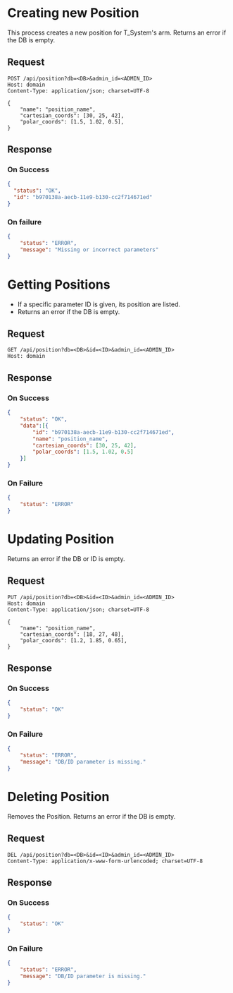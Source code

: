 # Creating new Position

This process creates a new position for T_System's arm.
Returns an error if the DB is empty.

## Request
```http
POST /api/position?db=<DB>&admin_id=<ADMIN_ID>
Host: domain
Content-Type: application/json; charset=UTF-8

{
    "name": "position_name",
    "cartesian_coords": [30, 25, 42],
    "polar_coords": [1.5, 1.02, 0.5],
}
```
## Response

### On Success
```json
{
  "status": "OK",
  "id": "b970138a-aecb-11e9-b130-cc2f714671ed"
}
```

### On failure
```json
{
    "status": "ERROR",
    "message": "Missing or incorrect parameters"
}
```

# Getting Positions
- If a specific parameter ID is given, its position are listed.
- Returns an error if the DB is empty.

## Request
```http
GET /api/position?db=<DB>&id=<ID>&admin_id=<ADMIN_ID>
Host: domain
```

## Response
### On Success
```json
{
    "status": "OK",
    "data":[{
        "id": "b970138a-aecb-11e9-b130-cc2f714671ed",
        "name": "position_name",
        "cartesian_coords": [30, 25, 42],
        "polar_coords": [1.5, 1.02, 0.5]
    }]
}
```
### On Failure
```json
{
    "status": "ERROR"
}
```

# Updating Position
Returns an error if the DB or ID is empty.

## Request
```http
PUT /api/position?db=<DB>&id=<ID>&admin_id=<ADMIN_ID>
Host: domain
Content-Type: application/json; charset=UTF-8

{
    "name": "position_name",
    "cartesian_coords": [18, 27, 48],
    "polar_coords": [1.2, 1.85, 0.65],
}
```

## Response
### On Success
```json
{
    "status": "OK"
}
```

### On Failure
```json
{
    "status": "ERROR",
    "message": "DB/ID parameter is missing."
}
```

# Deleting Position
Removes the Position.
Returns an error if the DB is empty.


## Request
```http
DEL /api/position?db=<DB>&id=<ID>&admin_id=<ADMIN_ID>
Content-Type: application/x-www-form-urlencoded; charset=UTF-8
```

## Response
### On Success
```json
{
    "status": "OK"
}
```
### On Failure
```json
{
    "status": "ERROR",
    "message": "DB/ID parameter is missing."
}
```
